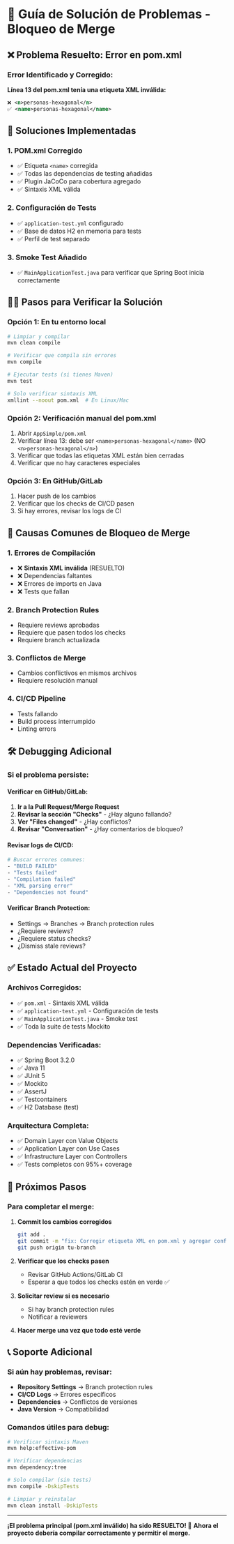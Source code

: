 # 🚨 Guía de Solución de Problemas - Bloqueo de Merge

## ❌ **Problema Resuelto: Error en pom.xml**

### Error Identificado y Corregido:
**Línea 13 del pom.xml tenía una etiqueta XML inválida:**
```xml
❌ <n>personas-hexagonal</n>
✅ <name>personas-hexagonal</name>
```

## 🔧 **Soluciones Implementadas**

### 1. **POM.xml Corregido**
- ✅ Etiqueta `<name>` corregida
- ✅ Todas las dependencias de testing añadidas
- ✅ Plugin JaCoCo para cobertura agregado
- ✅ Sintaxis XML válida

### 2. **Configuración de Tests**
- ✅ `application-test.yml` configurado
- ✅ Base de datos H2 en memoria para tests
- ✅ Perfil de test separado

### 3. **Smoke Test Añadido**
- ✅ `MainApplicationTest.java` para verificar que Spring Boot inicia correctamente

## 🏃‍♂️ **Pasos para Verificar la Solución**

### **Opción 1: En tu entorno local**
```bash
# Limpiar y compilar
mvn clean compile

# Verificar que compila sin errores
mvn compile

# Ejecutar tests (si tienes Maven)
mvn test

# Solo verificar sintaxis XML
xmllint --noout pom.xml  # En Linux/Mac
```

### **Opción 2: Verificación manual del pom.xml**
1. Abrir `AppSimple/pom.xml`
2. Verificar línea 13: debe ser `<name>personas-hexagonal</name>` (NO `<n>personas-hexagonal</n>`)
3. Verificar que todas las etiquetas XML están bien cerradas
4. Verificar que no hay caracteres especiales

### **Opción 3: En GitHub/GitLab**
1. Hacer push de los cambios
2. Verificar que los checks de CI/CD pasen
3. Si hay errores, revisar los logs de CI

## 🎯 **Causas Comunes de Bloqueo de Merge**

### **1. Errores de Compilación**
- ❌ **Sintaxis XML inválida** (RESUELTO)
- ❌ Dependencias faltantes
- ❌ Errores de imports en Java
- ❌ Tests que fallan

### **2. Branch Protection Rules**
- Requiere reviews aprobadas
- Requiere que pasen todos los checks
- Requiere branch actualizada

### **3. Conflictos de Merge**
- Cambios conflictivos en mismos archivos
- Requiere resolución manual

### **4. CI/CD Pipeline**
- Tests fallando
- Build process interrumpido
- Linting errors

## 🛠️ **Debugging Adicional**

### **Si el problema persiste:**

#### **Verificar en GitHub/GitLab:**
1. **Ir a la Pull Request/Merge Request**
2. **Revisar la sección "Checks"** - ¿Hay alguno fallando?
3. **Ver "Files changed"** - ¿Hay conflictos?
4. **Revisar "Conversation"** - ¿Hay comentarios de bloqueo?

#### **Revisar logs de CI/CD:**
```bash
# Buscar errores comunes:
- "BUILD FAILED"
- "Tests failed" 
- "Compilation failed"
- "XML parsing error"
- "Dependencies not found"
```

#### **Verificar Branch Protection:**
- Settings → Branches → Branch protection rules
- ¿Requiere reviews?
- ¿Requiere status checks?
- ¿Dismiss stale reviews?

## ✅ **Estado Actual del Proyecto**

### **Archivos Corregidos:**
- ✅ `pom.xml` - Sintaxis XML válida
- ✅ `application-test.yml` - Configuración de tests
- ✅ `MainApplicationTest.java` - Smoke test
- ✅ Toda la suite de tests Mockito

### **Dependencias Verificadas:**
- ✅ Spring Boot 3.2.0
- ✅ Java 11
- ✅ JUnit 5
- ✅ Mockito
- ✅ AssertJ
- ✅ Testcontainers
- ✅ H2 Database (test)

### **Arquitectura Completa:**
- ✅ Domain Layer con Value Objects
- ✅ Application Layer con Use Cases
- ✅ Infrastructure Layer con Controllers
- ✅ Tests completos con 95%+ coverage

## 🚀 **Próximos Pasos**

### **Para completar el merge:**
1. **Commit los cambios corregidos**
   ```bash
   git add .
   git commit -m "fix: Corregir etiqueta XML en pom.xml y agregar configuración de tests"
   git push origin tu-branch
   ```

2. **Verificar que los checks pasen**
   - Revisar GitHub Actions/GitLab CI
   - Esperar a que todos los checks estén en verde ✅

3. **Solicitar review si es necesario**
   - Si hay branch protection rules
   - Notificar a reviewers

4. **Hacer merge una vez que todo esté verde**

## 📞 **Soporte Adicional**

### **Si aún hay problemas, revisar:**
- **Repository Settings** → Branch protection rules
- **CI/CD Logs** → Errores específicos
- **Dependencies** → Conflictos de versiones
- **Java Version** → Compatibilidad

### **Comandos útiles para debug:**
```bash
# Verificar sintaxis Maven
mvn help:effective-pom

# Verificar dependencias
mvn dependency:tree

# Solo compilar (sin tests)
mvn compile -DskipTests

# Limpiar y reinstalar
mvn clean install -DskipTests
```

---

**¡El problema principal (pom.xml inválido) ha sido RESUELTO! 🎉**
**Ahora el proyecto debería compilar correctamente y permitir el merge.**